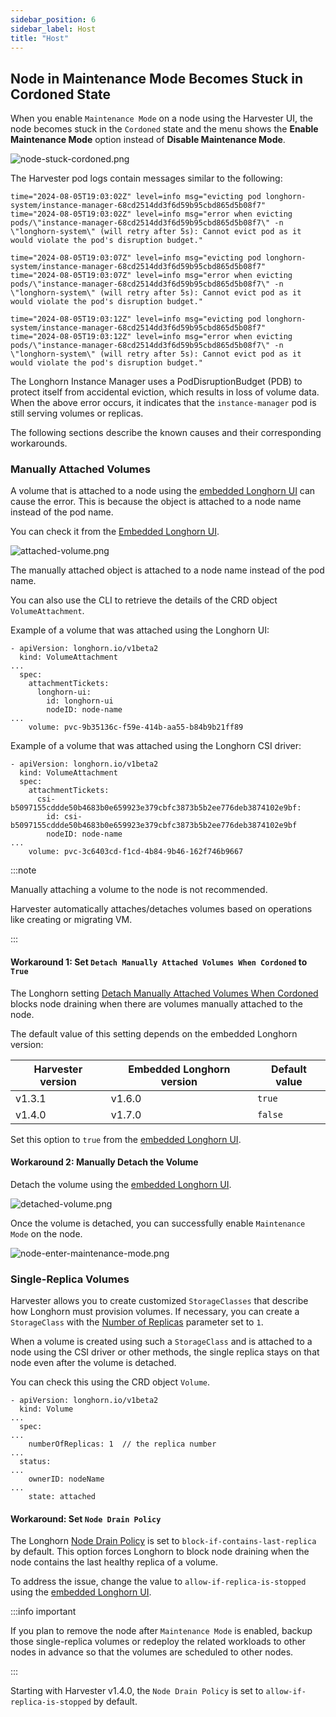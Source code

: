 ```yaml
---
sidebar_position: 6
sidebar_label: Host
title: "Host"
---
```


<head>
  <link rel="canonical" href="https://docs.harvesterhci.io/v1.3/troubleshooting/host"/>
</head>

## Node in Maintenance Mode Becomes Stuck in Cordoned State

When you enable `Maintenance Mode` on a node using the Harvester UI, the node becomes stuck in the `Cordoned` state and the menu shows the **Enable Maintenance Mode** option instead of **Disable Maintenance Mode**.

![node-stuck-cordoned.png](/img/v1.3/troubleshooting/node-stuck-cordoned.png)

The Harvester pod logs contain messages similar to the following:

```
time="2024-08-05T19:03:02Z" level=info msg="evicting pod longhorn-system/instance-manager-68cd2514dd3f6d59b95cbd865d5b08f7"
time="2024-08-05T19:03:02Z" level=info msg="error when evicting pods/\"instance-manager-68cd2514dd3f6d59b95cbd865d5b08f7\" -n \"longhorn-system\" (will retry after 5s): Cannot evict pod as it would violate the pod's disruption budget."

time="2024-08-05T19:03:07Z" level=info msg="evicting pod longhorn-system/instance-manager-68cd2514dd3f6d59b95cbd865d5b08f7"
time="2024-08-05T19:03:07Z" level=info msg="error when evicting pods/\"instance-manager-68cd2514dd3f6d59b95cbd865d5b08f7\" -n \"longhorn-system\" (will retry after 5s): Cannot evict pod as it would violate the pod's disruption budget."

time="2024-08-05T19:03:12Z" level=info msg="evicting pod longhorn-system/instance-manager-68cd2514dd3f6d59b95cbd865d5b08f7"
time="2024-08-05T19:03:12Z" level=info msg="error when evicting pods/\"instance-manager-68cd2514dd3f6d59b95cbd865d5b08f7\" -n \"longhorn-system\" (will retry after 5s): Cannot evict pod as it would violate the pod's disruption budget."
```

The Longhorn Instance Manager uses a PodDisruptionBudget (PDB) to protect itself from accidental eviction, which results in loss of volume data. When the above error occurs, it indicates that the `instance-manager` pod is still serving volumes or replicas.

The following sections describe the known causes and their corresponding workarounds.

### Manually Attached Volumes

A volume that is attached to a node using the [embedded Longhorn UI](./harvester.md#access-embedded-rancher-and-longhorn-dashboards) can cause the error. This is because the object is attached to a node name instead of the pod name.

You can check it from the [Embedded Longhorn UI](./harvester.md#access-embedded-rancher-and-longhorn-dashboards).

![attached-volume.png](/img/v1.3/troubleshooting/attached-volume.png)

The manually attached object is attached to a node name instead of the pod name.

You can also use the CLI to retrieve the details of the CRD object `VolumeAttachment`.

Example of a volume that was attached using the Longhorn UI:

```
- apiVersion: longhorn.io/v1beta2
  kind: VolumeAttachment
...
  spec:
    attachmentTickets:
      longhorn-ui:
        id: longhorn-ui
        nodeID: node-name
...
    volume: pvc-9b35136c-f59e-414b-aa55-b84b9b21ff89
```

Example of a volume that was attached using the Longhorn CSI driver:

```
- apiVersion: longhorn.io/v1beta2
  kind: VolumeAttachment
  spec:
    attachmentTickets:
      csi-b5097155cddde50b4683b0e659923e379cbfc3873b5b2ee776deb3874102e9bf:
        id: csi-b5097155cddde50b4683b0e659923e379cbfc3873b5b2ee776deb3874102e9bf
        nodeID: node-name
...
    volume: pvc-3c6403cd-f1cd-4b84-9b46-162f746b9667
```

:::note

Manually attaching a volume to the node is not recommended.

Harvester automatically attaches/detaches volumes based on operations like creating or migrating VM.

:::

#### Workaround 1: Set `Detach Manually Attached Volumes When Cordoned` to `True`

The Longhorn setting [Detach Manually Attached Volumes When Cordoned](https://longhorn.io/docs/1.6.0/references/settings/#detach-manually-attached-volumes-when-cordoned) blocks node draining when there are volumes manually attached to the node.

The default value of this setting depends on the embedded Longhorn version:

| Harvester version | Embedded Longhorn version | Default value |
| --- | --- | --- |
| v1.3.1 | v1.6.0 | `true` |
| v1.4.0 | v1.7.0 | `false` |

Set this option to `true` from the [embedded Longhorn UI](./harvester.md#access-embedded-rancher-and-longhorn-dashboards).

#### Workaround 2: Manually Detach the Volume

Detach the volume using the [embedded Longhorn UI](./harvester.md#access-embedded-rancher-and-longhorn-dashboards).

![detached-volume.png](/img/v1.3/troubleshooting/detached-volume.png)

Once the volume is detached, you can successfully enable `Maintenance Mode` on the node.

![node-enter-maintenance-mode.png](/img/v1.3/troubleshooting/node-enter-maintenance-mode.png)

### Single-Replica Volumes

Harvester allows you to create customized `StorageClasses` that describe how Longhorn must provision volumes. If necessary, you can create a `StorageClass` with the [Number of Replicas](../advanced/storageclass.md#number-of-replicas) parameter set to `1`.

When a volume is created using such a `StorageClass` and is attached to a node using the CSI driver or other methods, the single replica stays on that node even after the volume is detached.

You can check this using the CRD object `Volume`.

```
- apiVersion: longhorn.io/v1beta2
  kind: Volume
...
  spec:
...
    numberOfReplicas: 1  // the replica number
...
  status:
...
    ownerID: nodeName
...
    state: attached
```

#### Workaround: Set `Node Drain Policy`

The Longhorn [Node Drain Policy](https://longhorn.io/docs/1.6.0/references/settings/#node-drain-policy) is set to `block-if-contains-last-replica` by default. This option forces Longhorn to block node draining when the node contains the last healthy replica of a volume.

To address the issue, change the value to `allow-if-replica-is-stopped` using the [embedded Longhorn UI](./harvester.md#access-embedded-rancher-and-longhorn-dashboards).

:::info important

If you plan to remove the node after `Maintenance Mode` is enabled, backup those single-replica volumes or redeploy the related workloads to other nodes in advance so that the volumes are scheduled to other nodes.

:::

Starting with Harvester v1.4.0, the `Node Drain Policy` is set to `allow-if-replica-is-stopped` by default.
